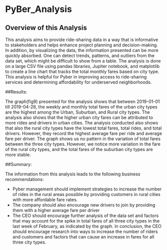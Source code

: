 # PyBer_Analysis


 ## Overview of this Analysis 
This analysis aims to provide ride-sharing data in a way that is informative to stakeholders and helps enhance project planning and decision-making.
In addition, by visualizing the data, the information presented can be more quickly absorbed. One can detect trends, patterns, and outliers from the data set, which might be difficult to show from a table. 
The analysis is done on a large CSV file using pandas libraries, Jupiter notebook, and matplotlib to create a line chart that tracks the total monthly fares based on city type.
This analysis is helpful for Pyber in improving access to ride-sharing services and determining affordability for underserved neighborhoods.

 ##Results:

The graph(fig9) presented for the analysis shows that between 2019-01-01 till 2019-04-28, the weekly and monthly total fares of the urban city types are the highest among the Urban, Suburban, and Rural city types. 
The analysis also shows that the higher urban city fares can be attributed to more rides and drivers in urban cities.
The analysis conducted also shows that also the rural city types have the lowest total fares, total rides, and total drivers. However, they record the highest average fare per ride and average fare per driver. The graph shows us no pattern in the variation of total fares between the three city types. However, we notice more variation in the fare of the rural city types, and the total fares of the suburban city types are more stable.

 ##Summary:

The information from this analysis leads to the following business recommendations:
-	Pyber management should implement strategies to increase the number of rides in the rural areas possible by providing customers in rural cities with more affordable fare rates.  
-	The company should also encourage new drivers to join by providing them with a higher average fare per driver
-	The CEO should encourage further analysis of the data set and factors that may account for the spike in total fares of all three city types in the last week of February, as indicated by the graph.
In conclusion, the CEO should encourage research into ways to increase the number of riders and customers and factors that can cause an increase in fares for all three city types.
